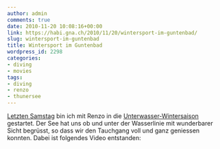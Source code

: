 ```yaml
---
author: admin
comments: true
date: 2010-11-20 10:08:16+00:00
link: https://habi.gna.ch/2010/11/20/wintersport-im-guntenbad/
slug: wintersport-im-guntenbad
title: Wintersport im Guntenbad
wordpress_id: 2298
categories:
- diving
- movies
tags:
- diving
- renzo
- thunersee
---
```


[Letzten Samstag](https://habi.gna.ch/2010/11/13/guntenbad-40-27-3m-10%e2%80%a2/) bin ich mit Renzo in die [Unterwasser-Wintersaison](http://www.flickr.com/photos/habi/5176467574/) gestartet. Der See hat uns ob und unter der Wasserlinie mit wunderbarer Sicht begrüsst, so dass wir den Tauchgang voll und ganz geniessen konnten. Dabei ist folgendes Video entstanden:



